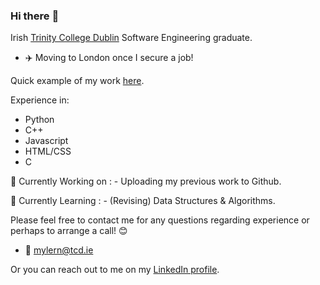 ### Hi there :wave:

Irish [Trinity College Dublin](https://en.wikipedia.org/wiki/Trinity_College_Dublin "Trinity Wiki") Software Engineering graduate. 

- :airplane: Moving to London once I secure a job! 

Quick example of my work [here](https://github.com/mylern/Marking_unmarked_roads).

Experience in:
- Python            
- C++
- Javascript
- HTML/CSS
- C

:wrench: Currently Working on : - Uploading my previous work to Github.

:seedling: Currently Learning : - (Revising) Data Structures & Algorithms.


Please feel free to contact me for any questions regarding experience or perhaps to arrange a call! :blush:

- :e-mail: mylern@tcd.ie

Or you can reach out to me on my [LinkedIn profile](https://en.wikipedia.org/wiki/Trinity_College_Dublin "").
